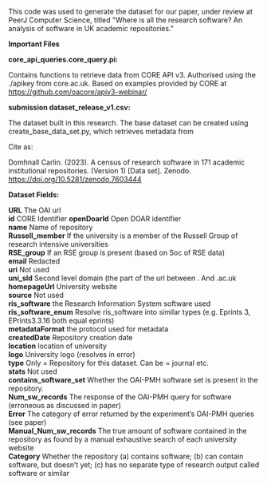 
This code was used to generate the dataset for our paper, under review at PeerJ Computer Science, titled "Where is all the research software? An
analysis of software in UK academic repositories."

**Important Files**

**core_api_queries.core_query.pi:**

Contains functions to retrieve data from CORE API v3. Authorised using the ./apikey from core.ac.uk.
Based on examples provided by CORE at https://github.com/oacore/apiv3-webinar/

**submission dataset_release_v1.csv:**

The dataset built in this research.  The base dataset can be created using create_base_data_set.py, which retrieves metadata from 

Cite as:

Domhnall Carlin. (2023). A census of research software in 171 academic institutional repositories. (Version 1) [Data set]. Zenodo. https://doi.org/10.5281/zenodo.7603444



**Dataset Fields:**

**URL**	The OAI url  
**id**	CORE Identifier
**openDoarId**	Open DOAR identifier  
**name**	Name of repository  
**Russell_member**	If the university is a member of the Russell Group of research intensive universities  
**RSE_group**	If an RSE group is present (based on Soc of RSE data)  
**email**	Redacted  
**uri**	Not used  
**uni_sld**	Second level domain (the part of the url between . And .ac.uk  
**homepageUrl**	University website  
**source**	Not used  
**ris_software**	the Research Information System software used  
**ris_software_enum**	Resolve ris_software into similar types (e.g. Eprints 3, EPrints3.3.16 both equal eprints)  
**metadataFormat**	the protocol used for metadata  
**createdDate**	Repository creation date  
**location**	location of university  
**logo**	University logo (resolves in error)  
**type**	Only = Repository for this dataset. Can be = journal etc.  
**stats**	Not used  
**contains_software_set**	Whether the OAI-PMH software set is present in the repository.  
**Num_sw_records**	The response of the OAI-PMH query for software (erroneous as discussed in paper)  
**Error**	The category of error returned by the experiment’s OAI-PMH queries (see paper)  
**Manual_Num_sw_records**	The true amount of software contained in the repository as found by a manual exhaustive search of each university website  
**Category**	Whether the repository (a) contains software; (b) can contain software, but doesn’t yet; (c) has no separate type of research output called software or similar  
